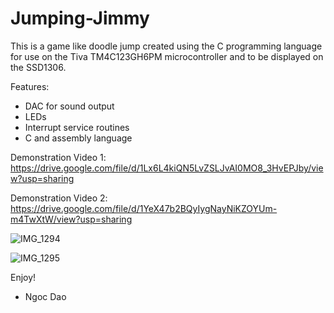 # Jumping-Jimmy

This is a game like doodle jump created using the C programming language for use on the Tiva TM4C123GH6PM microcontroller and to be displayed on the SSD1306.

Features:
- DAC for sound output
- LEDs
- Interrupt service routines
- C and assembly language


Demonstration Video 1: https://drive.google.com/file/d/1Lx6L4kiQN5LvZSLJvAI0MO8_3HvEPJby/view?usp=sharing

Demonstration Video 2: https://drive.google.com/file/d/1YeX47b2BQyIygNayNiKZOYUm-m4TwXtW/view?usp=sharing

![IMG_1294](https://user-images.githubusercontent.com/66232491/130109749-61074fbd-b980-4296-97a1-976afaf3acba.PNG)

![IMG_1295](https://user-images.githubusercontent.com/66232491/130109142-462ab61b-af31-4dc8-8aa5-a936cf94a309.PNG)


Enjoy!
- Ngoc Dao


